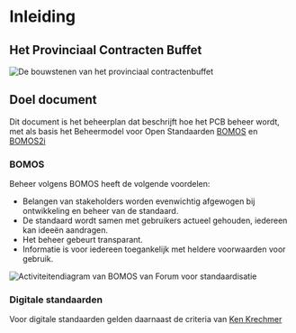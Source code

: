 # Inleiding


## Het Provinciaal Contracten Buffet
![De bouwstenen van het provinciaal contractenbuffet](./hoofdstukken/media/pcblegoblokken.jpeg.jpg "De bouwstenen van het provinciaal contractenbuffet")


## Doel document
Dit document is het beheerplan dat beschrijft hoe het PCB beheer wordt, met als basis het Beheermodel voor Open Standaarden [BOMOS](https://www.forumstandaardisatie.nl/sites/bfs/files/proceedings/FS22-10-04%204b%20BOMOS.pdf) en [BOMOS2i](https://www.geonovum.nl/uploads/documents/BOMOS2i.pdf)


### BOMOS
Beheer volgens BOMOS heeft de volgende voordelen:
*	Belangen van stakeholders worden evenwichtig afgewogen bij ontwikkeling en beheer van de standaard.
*	De standaard wordt samen met gebruikers actueel gehouden, iedereen kan ideeën aandragen.
*	Het beheer gebeurt transparant.
*	Informatie is voor iedereen toegankelijk met heldere voorwaarden voor gebruik.

![Activiteitendiagram van BOMOS van Forum voor standaardisatie](./hoofdstukken/media/bomos.PNG "Activiteitendiagram van Beheermodel voor Open Standaarden (BOMOS) van Forum voor standaardisatie")

### Digitale standaarden
Voor digitale standaarden gelden daarnaast de criteria van [Ken Krechmer](https://www.csrstds.com/OpnStdsCallforAction.pdf)





